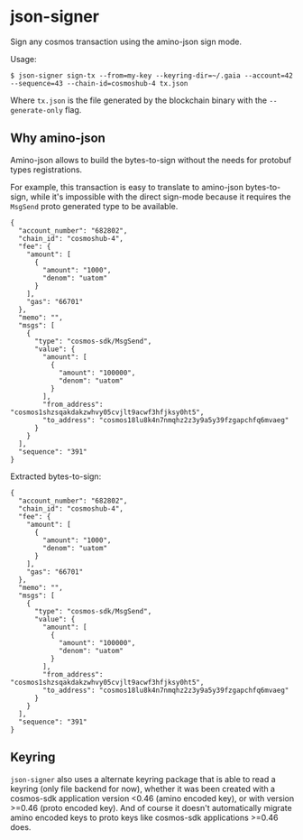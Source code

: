 # json-signer

Sign any cosmos transaction using the amino-json sign mode.

Usage:
```
$ json-signer sign-tx --from=my-key --keyring-dir=~/.gaia --account=42 --sequence=43 --chain-id=cosmoshub-4 tx.json
```

Where `tx.json` is the file generated by the blockchain binary with the
`--generate-only` flag.


## Why amino-json

Amino-json allows to build the bytes-to-sign without the needs for protobuf
types registrations.

For example, this transaction is easy to translate to amino-json bytes-to-sign,
while it's impossible with the direct sign-mode because it requires the
`MsgSend` proto generated type to be available.

```
{
  "account_number": "682802",
  "chain_id": "cosmoshub-4",
  "fee": {
    "amount": [
      {
        "amount": "1000",
        "denom": "uatom"
      }
    ],
    "gas": "66701"
  },
  "memo": "",
  "msgs": [
    {
      "type": "cosmos-sdk/MsgSend",
      "value": {
        "amount": [
          {
            "amount": "100000",
            "denom": "uatom"
          }
        ],
        "from_address": "cosmos1shzsqakdakzwhvy05cvjlt9acwf3hfjksy0ht5",
        "to_address": "cosmos18lu8k4n7nmqhz2z3y9a5y39fzgapchfq6mvaeg"
      }
    }
  ],
  "sequence": "391"
}
```
Extracted bytes-to-sign:
```
{
  "account_number": "682802",
  "chain_id": "cosmoshub-4",
  "fee": {
    "amount": [
      {
        "amount": "1000",
        "denom": "uatom"
      }
    ],
    "gas": "66701"
  },
  "memo": "",
  "msgs": [
    {
      "type": "cosmos-sdk/MsgSend",
      "value": {
        "amount": [
          {
            "amount": "100000",
            "denom": "uatom"
          }
        ],
        "from_address": "cosmos1shzsqakdakzwhvy05cvjlt9acwf3hfjksy0ht5",
        "to_address": "cosmos18lu8k4n7nmqhz2z3y9a5y39fzgapchfq6mvaeg"
      }
    }
  ],
  "sequence": "391"
}
```

## Keyring

`json-signer` also uses a alternate keyring package that is able to read a
keyring (only file backend for now), whether it was been created with a
cosmos-sdk application version <0.46 (amino encoded key), or with version >=0.46
(proto encoded key). And of course it doesn't automatically migrate amino
encoded keys to proto keys like cosmos-sdk applications >=0.46 does.
